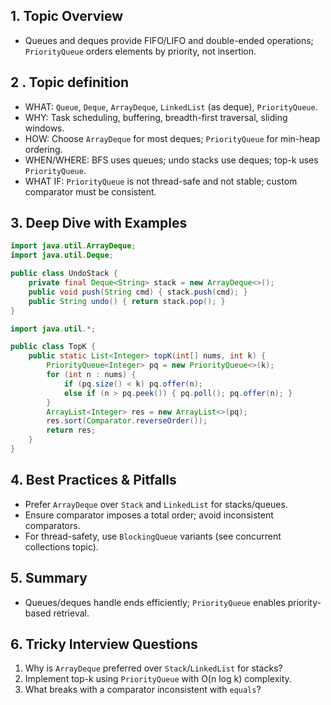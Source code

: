 ## 1. Topic Overview

- Queues and deques provide FIFO/LIFO and double-ended operations; `PriorityQueue` orders elements by priority, not insertion.

## 2 . Topic definition

- WHAT: `Queue`, `Deque`, `ArrayDeque`, `LinkedList` (as deque), `PriorityQueue`.
- WHY: Task scheduling, buffering, breadth-first traversal, sliding windows.
- HOW: Choose `ArrayDeque` for most deques; `PriorityQueue` for min-heap ordering.
- WHEN/WHERE: BFS uses queues; undo stacks use deques; top-k uses `PriorityQueue`.
- WHAT IF: `PriorityQueue` is not thread-safe and not stable; custom comparator must be consistent.

## 3. Deep Dive with Examples

```java
import java.util.ArrayDeque;
import java.util.Deque;

public class UndoStack {
    private final Deque<String> stack = new ArrayDeque<>();
    public void push(String cmd) { stack.push(cmd); }
    public String undo() { return stack.pop(); }
}
```

```java
import java.util.*;

public class TopK {
    public static List<Integer> topK(int[] nums, int k) {
        PriorityQueue<Integer> pq = new PriorityQueue<>(k);
        for (int n : nums) {
            if (pq.size() < k) pq.offer(n);
            else if (n > pq.peek()) { pq.poll(); pq.offer(n); }
        }
        ArrayList<Integer> res = new ArrayList<>(pq);
        res.sort(Comparator.reverseOrder());
        return res;
    }
}
```

## 4. Best Practices & Pitfalls

- Prefer `ArrayDeque` over `Stack` and `LinkedList` for stacks/queues.
- Ensure comparator imposes a total order; avoid inconsistent comparators.
- For thread-safety, use `BlockingQueue` variants (see concurrent collections topic).

## 5. Summary

- Queues/deques handle ends efficiently; `PriorityQueue` enables priority-based retrieval.

## 6. Tricky Interview Questions

1. Why is `ArrayDeque` preferred over `Stack`/`LinkedList` for stacks?
2. Implement top-k using `PriorityQueue` with O(n log k) complexity.
3. What breaks with a comparator inconsistent with `equals`?

